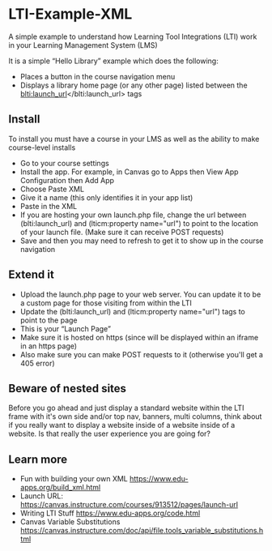 # LTI-Example-XML
A simple example to understand how Learning Tool Integrations (LTI) work in your Learning Management System (LMS)

It is a simple “Hello Library” example which does the following:

* Places a button in the course navigation menu
* Displays a library home page (or any other page) listed between the <blti:launch_url></blti:launch_url> tags

## Install

To install you must have a course in your LMS as well as the ability to make course-level installs

* Go to your course settings
* Install the app. For example, in Canvas go to Apps then View App Configuration then Add App
* Choose Paste XML
* Give it a name (this only identifies it in your app list)
* Paste in the XML
* If you are hosting your own launch.php file, change the url between (blti:launch_url) and (lticm:property name="url") to point to the location of your launch file. (Make sure it can receive POST requests)
* Save and then you may need to refresh to get it to show up in the course navigation

## Extend it

* Upload the launch.php page to your web server. You can update it to be a custom page for those visiting from within the LTI
* Update the (blti:launch_url) and (lticm:property name="url") tags to point to the page
* This is your “Launch Page”
* Make sure it is hosted on https (since will be displayed within an iframe in an https page)
* Also make sure you can make POST requests to it (otherwise you'll get a 405 error)

## Beware of nested sites

Before you go ahead and just display a standard website within the LTI frame with it's own side and/or top nav, banners, multi columns, think about if you really want to display a website inside of a website inside of a website. Is that really the user experience you are going for?

## Learn more

* Fun with building your own XML https://www.edu-apps.org/build_xml.html
* Launch URL: https://canvas.instructure.com/courses/913512/pages/launch-url
* Writing LTI Stuff https://www.edu-apps.org/code.html 
* Canvas Variable Substitutions https://canvas.instructure.com/doc/api/file.tools_variable_substitutions.html
